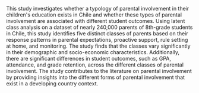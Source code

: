 This study investigates whether a typology of parental involvement in their children's education exists in Chile and whether these types of parental involvement are associated with different student outcomes. Using latent class analysis on a dataset of nearly 240,000 parents of 8th-grade students in Chile, this study identifies five distinct classes of parents based on their response patterns in parental expectations, proactive support, rule setting at home, and monitoring. The study finds that the classes vary significantly in their demographic and socio-economic characteristics. Additionally, there are significant differences in student outcomes, such as GPA, attendance, and grade retention, across the different classes of parental involvement. The study contributes to the literature on parental involvement by providing insights into the different forms of parental involvement that exist in a developing country context.
